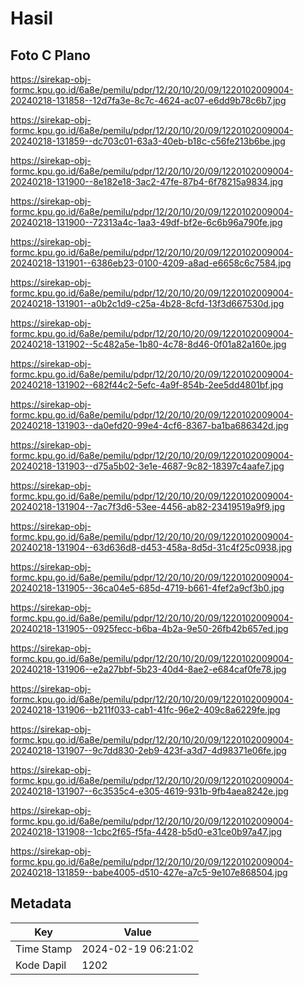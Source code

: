 # Hasil

## Foto C Plano

https://sirekap-obj-formc.kpu.go.id/6a8e/pemilu/pdpr/12/20/10/20/09/1220102009004-20240218-131858--12d7fa3e-8c7c-4624-ac07-e6dd9b78c6b7.jpg

https://sirekap-obj-formc.kpu.go.id/6a8e/pemilu/pdpr/12/20/10/20/09/1220102009004-20240218-131859--dc703c01-63a3-40eb-b18c-c56fe213b6be.jpg

https://sirekap-obj-formc.kpu.go.id/6a8e/pemilu/pdpr/12/20/10/20/09/1220102009004-20240218-131900--8e182e18-3ac2-47fe-87b4-6f78215a9834.jpg

https://sirekap-obj-formc.kpu.go.id/6a8e/pemilu/pdpr/12/20/10/20/09/1220102009004-20240218-131900--72313a4c-1aa3-49df-bf2e-6c6b96a790fe.jpg

https://sirekap-obj-formc.kpu.go.id/6a8e/pemilu/pdpr/12/20/10/20/09/1220102009004-20240218-131901--6386eb23-0100-4209-a8ad-e6658c6c7584.jpg

https://sirekap-obj-formc.kpu.go.id/6a8e/pemilu/pdpr/12/20/10/20/09/1220102009004-20240218-131901--a0b2c1d9-c25a-4b28-8cfd-13f3d667530d.jpg

https://sirekap-obj-formc.kpu.go.id/6a8e/pemilu/pdpr/12/20/10/20/09/1220102009004-20240218-131902--5c482a5e-1b80-4c78-8d46-0f01a82a160e.jpg

https://sirekap-obj-formc.kpu.go.id/6a8e/pemilu/pdpr/12/20/10/20/09/1220102009004-20240218-131902--682f44c2-5efc-4a9f-854b-2ee5dd4801bf.jpg

https://sirekap-obj-formc.kpu.go.id/6a8e/pemilu/pdpr/12/20/10/20/09/1220102009004-20240218-131903--da0efd20-99e4-4cf6-8367-ba1ba686342d.jpg

https://sirekap-obj-formc.kpu.go.id/6a8e/pemilu/pdpr/12/20/10/20/09/1220102009004-20240218-131903--d75a5b02-3e1e-4687-9c82-18397c4aafe7.jpg

https://sirekap-obj-formc.kpu.go.id/6a8e/pemilu/pdpr/12/20/10/20/09/1220102009004-20240218-131904--7ac7f3d6-53ee-4456-ab82-23419519a9f9.jpg

https://sirekap-obj-formc.kpu.go.id/6a8e/pemilu/pdpr/12/20/10/20/09/1220102009004-20240218-131904--63d636d8-d453-458a-8d5d-31c4f25c0938.jpg

https://sirekap-obj-formc.kpu.go.id/6a8e/pemilu/pdpr/12/20/10/20/09/1220102009004-20240218-131905--36ca04e5-685d-4719-b661-4fef2a9cf3b0.jpg

https://sirekap-obj-formc.kpu.go.id/6a8e/pemilu/pdpr/12/20/10/20/09/1220102009004-20240218-131905--0925fecc-b6ba-4b2a-9e50-26fb42b657ed.jpg

https://sirekap-obj-formc.kpu.go.id/6a8e/pemilu/pdpr/12/20/10/20/09/1220102009004-20240218-131906--e2a27bbf-5b23-40d4-8ae2-e684caf0fe78.jpg

https://sirekap-obj-formc.kpu.go.id/6a8e/pemilu/pdpr/12/20/10/20/09/1220102009004-20240218-131906--b211f033-cab1-41fc-96e2-409c8a6229fe.jpg

https://sirekap-obj-formc.kpu.go.id/6a8e/pemilu/pdpr/12/20/10/20/09/1220102009004-20240218-131907--9c7dd830-2eb9-423f-a3d7-4d98371e06fe.jpg

https://sirekap-obj-formc.kpu.go.id/6a8e/pemilu/pdpr/12/20/10/20/09/1220102009004-20240218-131907--6c3535c4-e305-4619-931b-9fb4aea8242e.jpg

https://sirekap-obj-formc.kpu.go.id/6a8e/pemilu/pdpr/12/20/10/20/09/1220102009004-20240218-131908--1cbc2f65-f5fa-4428-b5d0-e31ce0b97a47.jpg

https://sirekap-obj-formc.kpu.go.id/6a8e/pemilu/pdpr/12/20/10/20/09/1220102009004-20240218-131859--babe4005-d510-427e-a7c5-9e107e868504.jpg


## Metadata

| Key        | Value               |
| ---------- | ------------------- |
| Time Stamp | 2024-02-19 06:21:02 |
| Kode Dapil | 1202                |



